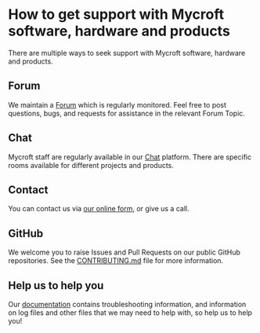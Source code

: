 # How to get support with Mycroft software, hardware and products

There are multiple ways to seek support with Mycroft software, hardware and products.

## Forum

We maintain a [Forum](https://community.mycroft.ai) which is regularly monitored. 
Feel free to post questions, bugs, and requests for assistance in the relevant Forum Topic. 

## Chat

Mycroft staff are regularly available in our [Chat](https://community.mycroft.ai) platform. 
There are specific rooms available for different projects and products. 

## Contact

You can contact us via [our online form](https://mycroft.ai/contact), or give us a call. 

## GitHub

We welcome you to raise Issues and Pull Requests on our public GitHub repositories. 
See the [CONTRIBUTING.md](CONTRIBUTING.md) file for more information.

## Help us to help you

Our [documentation](https://mycroft.ai/documentation/troubleshooting/) contains troubleshooting information, and information on log files and other files that we may need to help with, so help us to help you!
